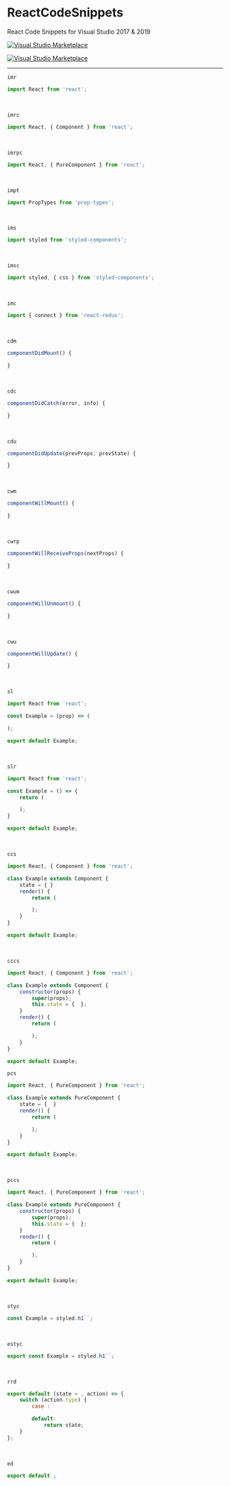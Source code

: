 # ReactCodeSnippets

React Code Snippets for Visual Studio 2017 & 2019

[<img src="https://vsmarketplacebadge.apphb.com/version/IstvanKocsis.ReactCodeSnippets.svg" alt="Visual Studio Marketplace">](https://marketplace.visualstudio.com/items?itemName=IstvanKocsis.ReactCodeSnippets)

[<img src="https://vsmarketplacebadge.apphb.com/downloads/IstvanKocsis.ReactCodeSnippets.svg" alt="Visual Studio Marketplace">](https://marketplace.visualstudio.com/items?itemName=IstvanKocsis.ReactCodeSnippets)

---

`imr`

```javascript
import React from 'react';
```

<br>

`imrc`

```javascript
import React, { Component } from 'react';
```

<br>

`imrpc`

```javascript
import React, { PureComponent } from 'react';
```

<br>

`impt`

```javascript
import PropTypes from 'prop-types';
```

<br>

`ims`

```javascript
import styled from 'styled-components';
```

<br>

`imsc`

```javascript
import styled, { css } from 'styled-components';
```

<br>

`imc`

```javascript
import { connect } from 'react-redux';
```

<br>

`cdm`

```javascript
componentDidMount() {

}
```

<br>

`cdc`

```javascript
componentDidCatch(error, info) {

}
```

<br>

`cdu`

```javascript
componentDidUpdate(prevProps, prevState) {

}
```

<br>

`cwm`

```javascript
componentWillMount() {

}
```

<br>

`cwrp`

```javascript
componentWillReceiveProps(nextProps) {

}
```

<br>

`cwum`

```javascript
componentWillUnmount() {

}
```

<br>

`cwu`

```javascript
componentWillUpdate() {

}
```

<br>

`sl`

```javascript
import React from 'react';

const Example = (prop) => (

);

export default Example;
```

<br>

`slr`

```javascript
import React from 'react';

const Example = () => {
    return (

    );
}

export default Example;
```

<br>

`ccs`

```javascript
import React, { Component } from 'react';

class Example extends Component {
    state = { }
    render() {
        return (

        );
    }
}

export default Example;
```

<br>

`cccs`

```javascript
import React, { Component } from 'react';

class Example extends Component {
    constructor(props) {
        super(props);
        this.state = {  };
    }
    render() {
        return (

        );
    }
}

export default Example;
```

`pcs`

```javascript
import React, { PureComponent } from 'react';

class Example extends PureComponent {
    state = {  }
    render() {
        return (

        );
    }
}

export default Example;
```

<br>

`pccs`

```javascript
import React, { PureComponent } from 'react';

class Example extends PureComponent {
    constructor(props) {
        super(props);
        this.state = {  };
    }
    render() {
        return (

        );
    }
}

export default Example;
```

<br>

`styc`

```javascript
const Example = styled.h1``;
```

<br>

`estyc`

```javascript
export const Example = styled.h1``;
```

<br>

`rrd`

```javascript
export default (state = , action) => {
    switch (action.type) {
        case :

        default:
            return state;
    }
};
```

<br>

`ed`

```javascript
export default ;
```

<br>
